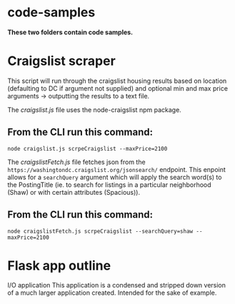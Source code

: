 # code-samples

**These two folders contain code samples.**

# Craigslist scraper
This script will run through the craigslist housing results based on location (defaulting to DC if argument not supplied) and optional min and max price arguments -> outputting the results to a text file.

The *craigslist.js* file uses the node-craigslist npm package. 
## From the CLI run this command:
```node craigslist.js scrpeCraigslist --maxPrice=2100```

The *craigslistFetch.js* file fetches json from the `https://washingtondc.craigslist.org/jsonsearch/` endpoint.
This enpoint allows for a `searchQuery` argument which will apply the search word(s) to the PostingTitle (ie. to search for listings in a particular neighborhood (Shaw) or with certain attributes (Spacious)).
## From the CLI run this command:
```node craigslistFetch.js scrpeCraigslist --searchQuery=shaw --maxPrice=2100```

# Flask app outline
I/O application
This application is a condensed and stripped down version of a much larger application created. Intended for the sake of example.

